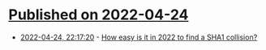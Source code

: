 # [Published on 2022-04-24](index.md)

* [2022-04-24, 22:17:20](https://news.ycombinator.com/item?id=31148839) - [How easy is it in 2022 to find a SHA1 collision?](https://crypto.stackexchange.com/questions/99767/how-easy-is-it-in-2022-to-find-a-sha1-collision)
